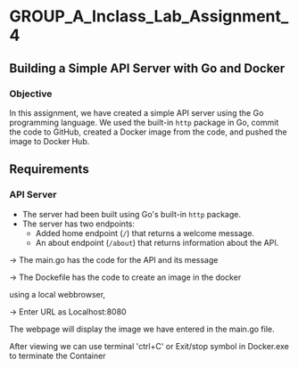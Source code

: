 # GROUP_A_Inclass_Lab_Assignment_4
## Building a Simple API Server with Go and Docker

### Objective
In this assignment, we have created a simple API server using the Go programming language. We used the built-in `http` package in Go, commit the code to GitHub, created a Docker image from the code, and pushed the image to Docker Hub.

## Requirements

### API Server
- The server had been built using Go's built-in `http` package.
- The server has two endpoints:
  - Added home endpoint (`/`) that returns a welcome message.
  - An about endpoint (`/about`) that returns information about the API.

-> The main.go has the code for the API and its message 

-> The Dockefile has the code to create an image in the docker 

using a local webbrowser, 

 -> Enter URL as Localhost:8080
 
The webpage will display the image we have entered in the main.go file.

After viewing we can use terminal 'ctrl+C' or Exit/stop symbol in Docker.exe to terminate the Container



